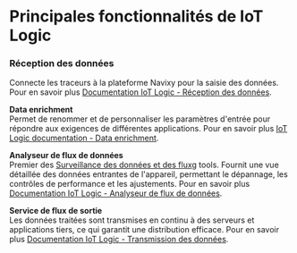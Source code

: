 # Principales fonctionnalités de IoT Logic

### **Réception des données**

Connecte les traceurs à la plateforme Navixy pour la saisie des données. Pour en savoir plus [Documentation IoT Logic - Réception des données](https://squaregps.atlassian.net/wiki/spaces/NAV/pages/3107553807/Data+reception).

**Data enrichment**  
Permet de renommer et de personnaliser les paramètres d'entrée pour répondre aux exigences de différentes applications. Pour en savoir plus [IoT Logic documentation - Data enrichment](https://squaregps.atlassian.net/wiki/spaces/NAV/pages/3107553911/Data+enrichment).

**Analyseur de flux de données**  
Premier des [Surveillance des données et des flux](/wiki/pages/createpage.action?spaceKey=NAV&title=Data%20and%20flow%20monitoring)g tools. Fournit une vue détaillée des données entrantes de l'appareil, permettant le dépannage, les contrôles de performance et les ajustements. Pour en savoir plus [Documentation IoT Logic - Analyseur de flux de données](https://squaregps.atlassian.net/wiki/spaces/NAV/pages/3107554083/Data+Stream+Analyzer).

**Service de flux de sortie**  
Les données traitées sont transmises en continu à des serveurs et applications tiers, ce qui garantit une distribution efficace. Pour en savoir plus [Documentation IoT Logic - Transmission des données](https://squaregps.atlassian.net/wiki/spaces/NAV/pages/3107554217/Data+transmitting).